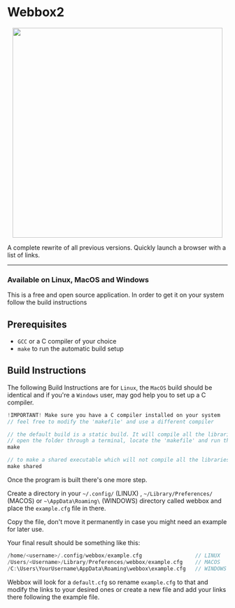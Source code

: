 # Webbox2

<p align="center"><img src="https://raw.githubusercontent.com/ionutrogojan/webbox2/main/resources/webbox2.svg" width="480px"/></p>

A complete rewrite of all previous versions. Quickly launch a browser with a list of links.

---

### Available on Linux, MacOS and Windows

This is a free and open source application. In order to get it on your system follow the build instructions

## Prerequisites
- `GCC` or a C compiler of your choice
- `make` to run the automatic build setup

## Build Instructions

The following Build Instructions are for `Linux`, the `MacOS` build should be identical and if you're a `Windows` user, may god help you to set up a C compiler.

```C
!IMPORTANT! Make sure you have a C compiler installed on your system
// feel free to modify the 'makefile' and use a different compiler

// the default build is a static build. It will compile all the libraries and code into an executable with no dependencies
// open the folder through a terminal, locate the 'makefile' and run the following command:
make

// to make a shared executable which will not compile all the libraries and will be dependent on your system's libC, run the following command:
make shared
```

Once the program is built there's one more step.

Create a directory in your `~/.config/` (LINUX) , `~/Library/Preferences/` (MACOS) or `~\AppData\Roaming\` (WINDOWS) directory called webbox and place the `example.cfg` file in there.

Copy the file, don't move it permanently in case you might need an example for later use.

Your final result should be something like this:
```C
/home/<username>/.config/webbox/example.cfg					// LINUX
/Users/<Username>/Library/Preferences/webbox/example.cfg	// MACOS
/C:\Users\YourUsername\AppData\Roaming\webbox\example.cfg	// WINDOWS
```
Webbox will look for a `default.cfg` so rename `example.cfg` to that and modify the links to your desired ones or create a new file and add your links there following the example file.
